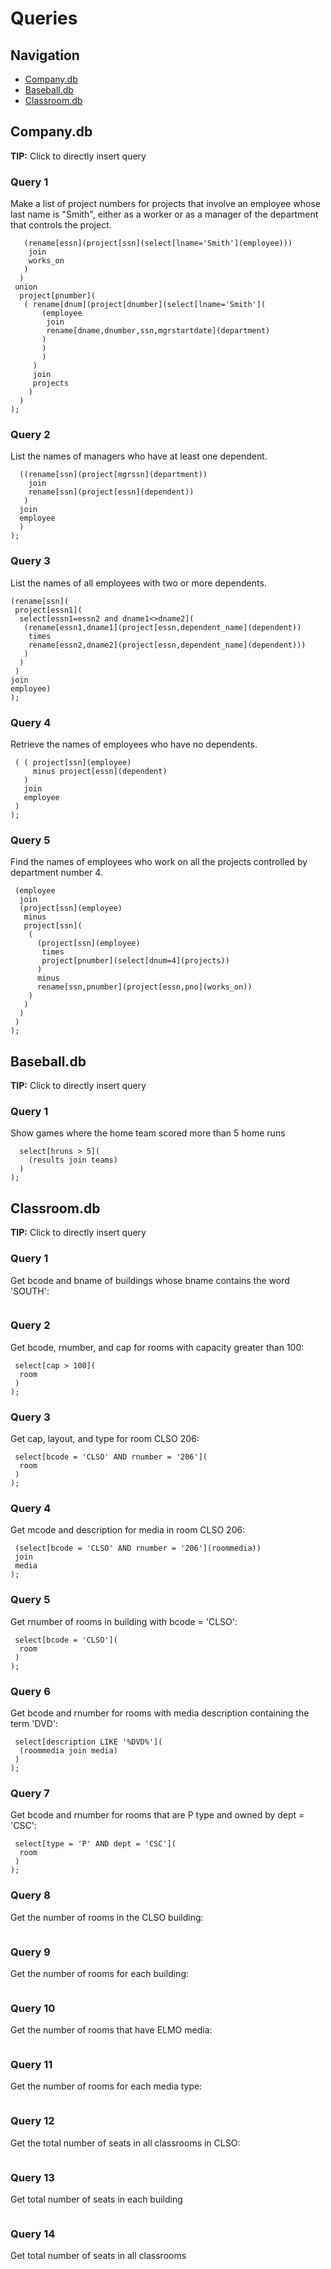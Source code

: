 # Queries
## Navigation
- [Company.db](#companydb)
- [Baseball.db](#baseballdb)
- [Classroom.db](#classroomdb)

<div data-db="company">

<h2 id="companydb">Company.db</h2>

**TIP:** Click to directly insert query

### Query 1
Make a list of project numbers for projects that involve an employee whose last name is "Smith", either as a worker or as a manager of the department that controls the project.
```( project[pno](
   (rename[essn](project[ssn](select[lname='Smith'](employee))) 
    join 
    works_on
   )
  )
 union
  project[pnumber](
   ( rename[dnum](project[dnumber](select[lname='Smith'](
       (employee 
        join   
        rename[dname,dnumber,ssn,mgrstartdate](department)
       )
       )
       )
     ) 
     join 
     projects
    )
  )
);
```
### Query 2
List the names of managers who have at least one dependent.
```project[lname, fname](
  ((rename[ssn](project[mgrssn](department))
    join
    rename[ssn](project[essn](dependent))
   )
  join
  employee
  )
);
```
### Query 3
List the names of all employees with two or more dependents.
```project[lname,fname](
(rename[ssn](
 project[essn1](
  select[essn1=essn2 and dname1<>dname2](
   (rename[essn1,dname1](project[essn,dependent_name](dependent))
    times
    rename[essn2,dname2](project[essn,dependent_name](dependent)))
   )
  )
 )
join
employee)
);
```
### Query 4
Retrieve the names of employees who have no dependents.
```project[lname,fname](
 ( ( project[ssn](employee) 
     minus project[essn](dependent)
   ) 
   join 
   employee
 )
);
```
### Query 5
Find the names of employees who work on all the projects controlled by department number 4.
```project[lname,fname](
 (employee
  join
  (project[ssn](employee)
   minus
   project[ssn](
    (
      (project[ssn](employee) 
       times  
       project[pnumber](select[dnum=4](projects))
      )
      minus
      rename[ssn,pnumber](project[essn,pno](works_on))
    )
   )
  )
 )
);
```
</div>

<div data-db="baseball">

<h2 id="baseballdb">Baseball.db</h2>

**TIP:** Click to directly insert query

### Query 1
Show games where the home team scored more than 5 home runs
```project[home, hruns](
  select[hruns > 5](
    (results join teams)
  )
);
```
</div>

<div data-db="classroom">

<h2 id="classroomdb">Classroom.db</h2>

**TIP:** Click to directly insert query

### Query 1
Get bcode and bname of buildings whose bname contains the word 'SOUTH':
```select[bname LIKE '%SOUTH%'](building);
```
### Query 2
Get bcode, rnumber, and cap for rooms with capacity greater than 100:
```project[bcode, rnumber, cap](
 select[cap > 100](
  room
 )
);
```
### Query 3
Get cap, layout, and type for room CLSO 206:
```project[cap, layout, type](
 select[bcode = 'CLSO' AND rnumber = '206'](
  room
 )
);
```
### Query 4
Get mcode and description for media in room CLSO 206:
```project[mcode, description](
 (select[bcode = 'CLSO' AND rnumber = '206'](roommedia))
 join
 media
);
```
### Query 5
Get rnumber of rooms in building with bcode = 'CLSO':
```project[rnumber](
 select[bcode = 'CLSO'](
  room
 )
);
```
### Query 6
Get bcode and rnumber for rooms with media description containing the term 'DVD':
```project[bcode, rnumber](
 select[description LIKE '%DVD%'](
  (roommedia join media)
 )
);
```
### Query 7
Get bcode and rnumber for rooms that are P type and owned by dept = 'CSC':
```project[bcode, rnumber](
 select[type = 'P' AND dept = 'CSC'](
  room
 )
);
```
### Query 8
Get the number of rooms in the CLSO building:
```project[COUNT(rnumber)](select[bcode = 'CLSO'](room));
```
### Query 9
Get the number of rooms for each building:
```project[bcode, COUNT(rnumber)](room);
```
### Query 10 
Get the number of rooms that have ELMO media:
```project[COUNT(mcode)](select[mcode = 'ELMO'](roommedia));
```
### Query 11
Get the number of rooms for each media type:
```project[mcode, COUNT(mcode)](roommedia);
```
### Query 12
Get the total number of seats in all classrooms in CLSO:
```project[SUM(cap)](select[bcode = 'CLSO'](room));
```
### Query 13
Get total number of seats in each building
```project[bcode, SUM(cap)](room);
```
### Query 14
Get total number of seats in all classrooms
```project[SUM(cap)](room);
```
</div>